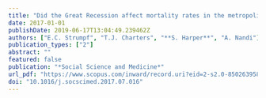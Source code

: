 ```yaml
---
title: "Did the Great Recession affect mortality rates in the metropolitan United States? Effects on mortality by age, gender and cause of death"
date: 2017-01-01
publishDate: 2019-06-17T13:04:49.239462Z
authors: ["E.C. Strumpf", "T.J. Charters", "**S. Harper**", "A. Nandi"]
publication_types: ["2"]
abstract: ""
featured: false
publication: "*Social Science and Medicine*"
url_pdf: "https://www.scopus.com/inward/record.uri?eid=2-s2.0-85026395867&doi=10.1016%2fj.socscimed.2017.07.016&partnerID=40&md5=82923223a166311b363b325354997537"
doi: "10.1016/j.socscimed.2017.07.016"
---
```


